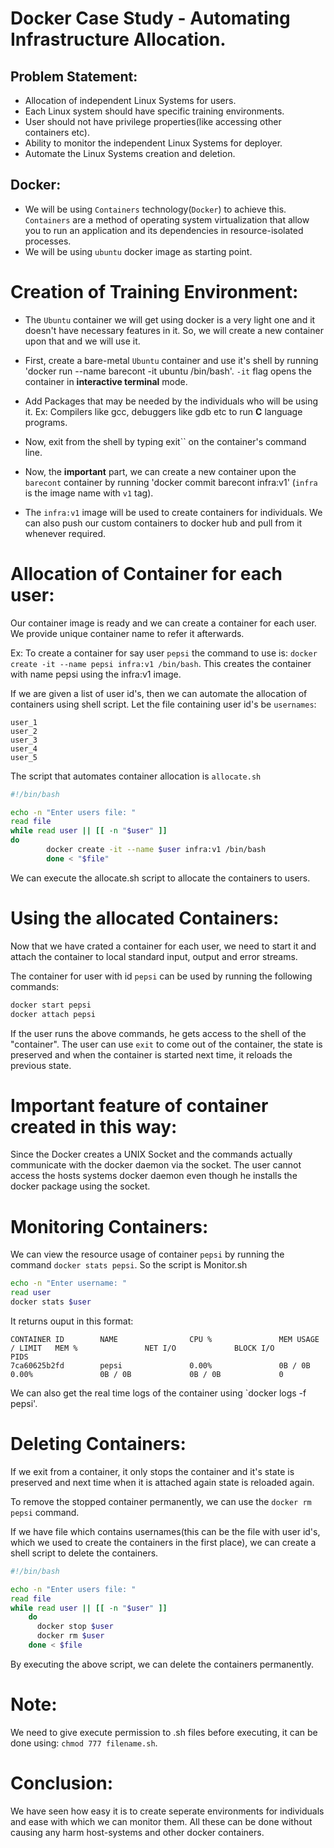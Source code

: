 # Docker Case Study - Automating Infrastructure Allocation.

## Problem Statement:

- Allocation of independent Linux Systems for users.
- Each Linux system should have specific training environments.
- User should not have privilege properties(like accessing other containers etc).
- Ability to monitor the independent Linux Systems for deployer.
- Automate the Linux Systems creation and deletion.

## Docker:
- We will be using ``Containers`` technology(``Docker``) to achieve this. ``Containers`` are a method of operating system virtualization that allow you to run an application and its dependencies in resource-isolated processes. 
- We will be using ``ubuntu`` docker image as starting point.

# Creation of Training Environment:
- The ``Ubuntu`` container we will get using docker is a very light one and it doesn't have necessary features in it. So, we will create a new container upon that and we will use it.

- First, create a bare-metal ``Ubuntu`` container and use it's shell by running 'docker run --name barecont -it ubuntu /bin/bash'. ``-it`` flag opens the container in **interactive terminal** mode.
- Add Packages that may be needed by the individuals who will be using it. Ex: Compilers like gcc, debuggers like gdb etc to run **C** language programs.
- Now, exit from the shell by typing exit`` on the container's command line.
- Now, the **important** part, we can create a new container upon the ``barecont`` container by running 'docker commit barecont infra:v1' (``infra`` is the image name with ``v1`` tag).
- The ``infra:v1`` image will be used to create containers for individuals. We can also push our custom containers to docker hub and pull from it whenever required.

# Allocation of Container for each user:
Our container image is ready and we can create a container for each user. We provide unique container name to refer it afterwards.

Ex: To create a container for say user ``pepsi`` the command to use is:
`docker create -it --name pepsi infra:v1 /bin/bash`. This creates the container with name pepsi using the infra:v1 image.

If we are given a list of user id's, then we can automate the allocation of containers using shell script. Let the file containing user id's be `usernames`:
```
user_1
user_2
user_3
user_4
user_5
```

The script that automates container allocation is `allocate.sh`
```bash
#!/bin/bash

echo -n "Enter users file: "
read file
while read user || [[ -n "$user" ]]
do 
        docker create -it --name $user infra:v1 /bin/bash
        done < "$file"
```
We can execute the allocate.sh script to allocate the containers to users.

# Using the allocated Containers:
Now that we have crated a container for each user, we need to start it and attach the container to local standard input, output and error streams.

The container for user with id `pepsi` can be used by running the following commands:
```bash
docker start pepsi
docker attach pepsi
```
If the user runs the above commands, he gets access to the shell of the "container". The user can use `exit` to come out of the container, the state is preserved and when the container is started next time, it reloads the previous state.

# Important feature of container created in this way:
Since the Docker creates a UNIX Socket and the commands actually communicate with the docker daemon via the socket. The user cannot access the hosts systems docker daemon even though he installs the docker package using the socket.

# Monitoring Containers:
We can view the resource usage of container `pepsi` by running the command `docker stats pepsi`.
So the script is Monitor.sh
```bash
echo -n "Enter username: "
read user
docker stats $user
```

It returns ouput in this format:
```
CONTAINER ID        NAME                CPU %               MEM USAGE / LIMIT   MEM %               NET I/O             BLOCK I/O           PIDS
7ca60625b2fd        pepsi               0.00%               0B / 0B             0.00%               0B / 0B             0B / 0B             0
```

We can also get the real time logs of the container using `docker logs -f pepsi'. 

# Deleting Containers:
If we exit from a container, it only stops the container and it's state is preserved and next time when it is attached again state is reloaded again.

To remove the stopped container permanently, we can use the `docker rm pepsi` command.

If we have file which contains usernames(this can be the file with user id's, which we used to create the containers in the first place), we can create a shell script to delete the containers.

```bash
#!/bin/bash

echo -n "Enter users file: "
read file
while read user || [[ -n "$user" ]]
    do
      docker stop $user
      docker rm $user
    done < $file
```

By executing the above script, we can delete the containers permanently.
# Note:
We need to give execute permission to .sh files before executing, it can be done using:
```chmod 777 filename.sh```.
# Conclusion:

We have seen how easy it is to create seperate environments for individuals and ease with which we can monitor them. All these can be done without causing any harm host-systems and other docker containers. 